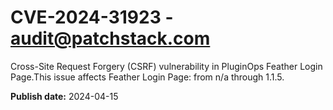 # CVE-2024-31923 - audit@patchstack.com

Cross-Site Request Forgery (CSRF) vulnerability in PluginOps Feather Login Page.This issue affects Feather Login Page: from n/a through 1.1.5.



**Publish date:** 2024-04-15
